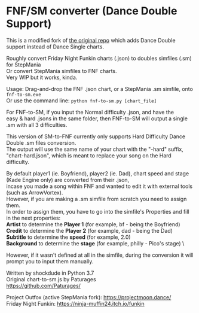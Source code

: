 # FNF/SM converter (Dance Double Support)

This is a modified fork of [the original repo](https://github.com/shockdude/fnf-to-sm) which adds Dance Double support instead of Dance Single charts.

Roughly convert Friday Night Funkin charts (.json) to doubles simfiles (.sm) for StepMania \
Or convert StepMania simfiles to FNF charts. \
Very WIP but it works, kinda.

Usage: Drag-and-drop the FNF .json chart, or a StepMania .sm simfile, onto `fnf-to-sm.exe` \
Or use the command line: `python fnf-to-sm.py [chart_file]`

For FNF-to-SM, if you input the Normal difficulty .json, and have the \
easy & hard .jsons in the same folder, then FNF-to-SM will output a single .sm with all 3 difficulties.

This version of SM-to-FNF currently only supports Hard Difficulty Dance Double .sm files conversion. \
The output will use the same name of your chart with the "-hard" suffix, "chart-hard.json", which is meant to replace your song on the Hard difficulty.

By default player1 (ie. Boyfriend), player2 (ie. Dad), chart speed and stage (Kade Engine only) are converted from their .json, \
incase you made a song within FNF and wanted to edit it with external tools (such as ArrowVortex). \
However, if you are making a .sm simfile from scratch you need to assign them. \
In order to assign them, you have to go into the simfile's Properties and fill in the next properties: \
**Artist** to determine the **Player 1** (for example, bf - being the Boyfriend) \
**Credit** to determine the **Player 2** (for example, dad - being the Dad) \
**Subtitle** to determine the **speed** (for example, 2.0) \
**Background** to determine the **stage** (for example, philly - Pico's stage) \

However, if it wasn't defined at all in the simfile, during the conversion it will prompt you to input them manually.

Written by shockdude in Python 3.7 \
Original chart-to-sm.js by Paturages \
https://github.com/Paturages/

Project Outfox (active StepMania fork): https://projectmoon.dance/ \
Friday Night Funkin: https://ninja-muffin24.itch.io/funkin